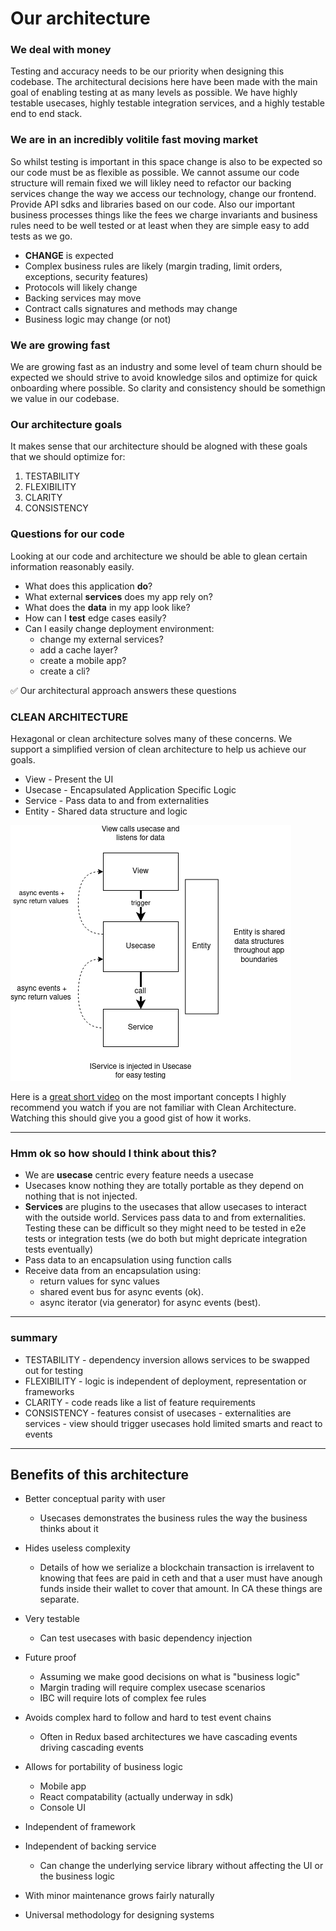 # Our architecture

### We deal with money

Testing and accuracy needs to be our priority when designing this codebase. The architectural decisions here have been made with the main goal of enabling testing at as many levels as possible. We have highly testable usecases, highly testable integration services, and a highly testable end to end stack.

### We are in an incredibly volitile fast moving market

So whilst testing is important in this space change is also to be expected so our code must be as flexible as possible. We cannot assume our code structure will remain fixed we will likley need to refactor our backing services change the way we access our technology, change our frontend. Provide API sdks and libraries based on our code. Also our important business processes things like the fees we charge invariants and business rules need to be well tested or at least when they are simple easy to add tests as we go.

- **CHANGE** is expected
- Complex business rules are likely (margin trading, limit orders, exceptions, security features)
- Protocols will likely change
- Backing services may move
- Contract calls signatures and methods may change
- Business logic may change (or not)

### We are growing fast

We are growing fast as an industry and some level of team churn should be expected we should strive to avoid knowledge silos and optimize for quick onboarding where possible. So clarity and consistency should be somethign we value in our codebase.

### Our architecture goals

It makes sense that our architecture should be alogned with these goals that we should optimize for:

1. TESTABILITY
1. FLEXIBILITY
1. CLARITY
1. CONSISTENCY

### Questions for our code

Looking at our code and architecture we should be able to glean certain information reasonably easily.

- What does this application **do**?
- What external **services** does my app rely on?
- What does the **data** in my app look like?
- How can I **test** edge cases easily?
- Can I easily change deployment environment:
  - change my external services?
  - add a cache layer?
  - create a mobile app?
  - create a cli?

✅ Our architectural approach answers these questions

### CLEAN ARCHITECTURE

Hexagonal or clean architecture solves many of these concerns. We support a simplified version of clean architecture to help us achieve our goals.

- View - Present the UI
- Usecase - Encapsulated Application Specific Logic
- Service - Pass data to and from externalities
- Entity - Shared data structure and logic

![Clean Flow.png](cleanflow.png)

Here is a [great short video](https://www.youtube.com/watch?v=CnailTcJV_U) on the most important concepts I highly recommend you watch if you are not familiar with Clean Architecture. Watching this should give you a good gist of how it works.

---

### Hmm ok so how should I think about this?

- We are **usecase** centric every feature needs a usecase
- Usecases know nothing they are totally portable as they depend on nothing that is not injected.
- **Services** are plugins to the usecases that allow usecases to interact with the outside world. Services pass data to and from externalities. Testing these can be difficult so they might need to be tested in e2e tests or integration tests (we do both but might depricate integration tests eventually)
- Pass data to an encapsulation using function calls
- Receive data from an encapsulation using:
  - return values for sync values
  - shared event bus for async events (ok).
  - async iterator (via generator) for async events (best).

---

### summary

- TESTABILITY - dependency inversion allows services to be swapped out for testing
- FLEXIBILITY - logic is independent of deployment, representation or frameworks
- CLARITY - code reads like a list of feature requirements
- CONSISTENCY - features consist of usecases - externalities are services - view should trigger usecases hold limited smarts and react to events

---

## Benefits of this architecture

- Better conceptual parity with user

  - Usecases demonstrates the business rules the way the business thinks about it

- Hides useless complexity

  - Details of how we serialize a blockchain transaction is irrelavent to knowing that fees are paid in ceth and that a user must have anough funds inside their wallet to cover that amount. In CA these things are separate.

- Very testable

  - Can test usecases with basic dependency injection

- Future proof

  - Assuming we make good decisions on what is "business logic"
  - Margin trading will require complex usecase scenarios
  - IBC will require lots of complex fee rules

- Avoids complex hard to follow and hard to test event chains

  - Often in Redux based architectures we have cascading events driving cascading events

- Allows for portability of business logic
  - Mobile app
  - React compatability (actually underway in sdk)
  - Console UI
- Independent of framework
- Independent of backing service
  - Can change the underlying service library without affecting the UI or the business logic
- With minor maintenance grows fairly naturally
- Universal methodology for designing systems
